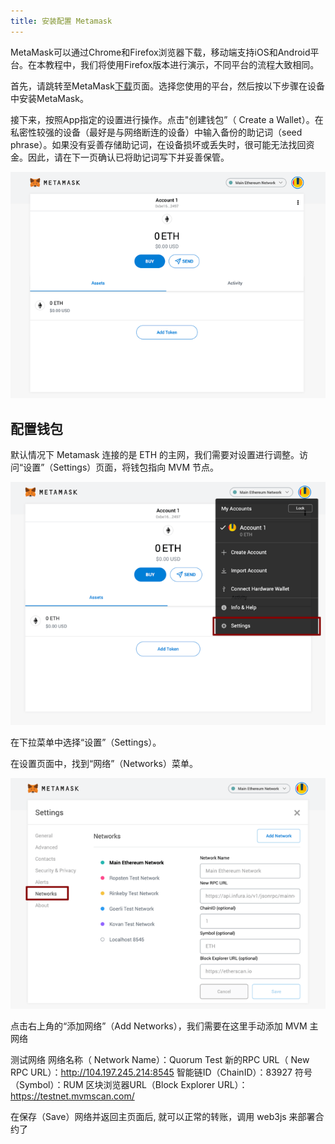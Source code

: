 ```yaml
---
title: 安装配置 Metamask
---
```


MetaMask可以通过Chrome和Firefox浏览器下载，移动端支持iOS和Android平台。在本教程中，我们将使用Firefox版本进行演示，不同平台的流程大致相同。

首先，请跳转至MetaMask[下载](https://metamask.io/download.html)页面。选择您使用的平台，然后按以下步骤在设备中安装MetaMask。

接下来，按照App指定的设置进行操作。点击"创建钱包”（ Create a Wallet）。在私密性较强的设备（最好是与网络断连的设备）中输入备份的助记词（seed phrase）。如果没有妥善存储助记词，在设备损坏或丢失时，很可能无法找回资金。因此，请在下一页确认已将助记词写下并妥善保管。

![initialize](./initialize.png)

## 配置钱包

默认情况下 Metamask 连接的是 ETH 的主网，我们需要对设置进行调整。访问“设置”（Settings）页面，将钱包指向 MVM 节点。

![setting](./setting.png)

在下拉菜单中选择“设置”（Settings）。

在设置页面中，找到“网络”（Networks）菜单。

![network](./network.png)

点击右上角的“添加网络”（Add Networks），我们需要在这里手动添加 MVM 主网络

测试网络
网络名称（ Network Name）：Quorum Test
新的RPC URL（ New RPC URL）：http://104.197.245.214:8545
智能链ID（ChainID）：83927
符号（Symbol）：RUM
区块浏览器URL（Block Explorer URL）：https://testnet.mvmscan.com/

在保存（Save）网络并返回主页面后, 就可以正常的转账，调用 web3js 来部署合约了
